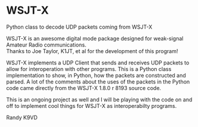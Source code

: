 # WSJT-X
Python class to decode UDP packets coming from WSJT-X  

WSJT-X is an awesome digital mode package designed for weak-signal Amateur Radio communications.  
Thanks to Joe Taylor, K1JT, et al for the development of this program!

WSJT-X implements a UDP Client that sends and receives UDP packets to allow for interoperation
with other programs.  This is a Python class implementation to show, in Python, how the packets
are constructed and parsed.  A lot of the comments about the uses of the packets in the Python 
code came directly from the WSJT-X 1.8.0 r 8193 source code.

This is an ongoing project as well and I will be playing with the code on and off to implement 
cool things for WSJT-X as interoperabilty programs.

Randy K9VD
